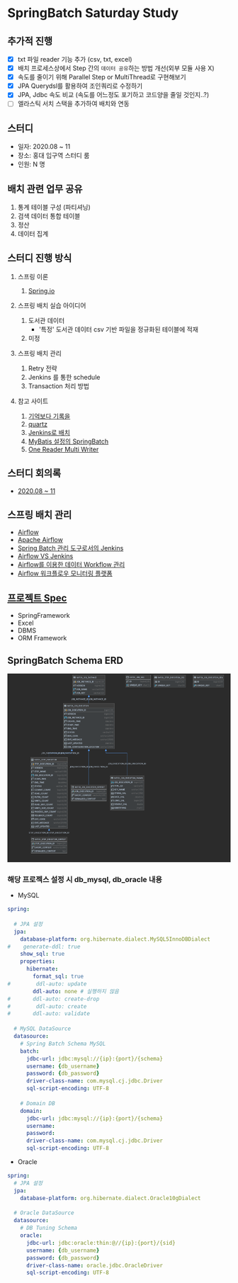 # SpringBatch Saturday Study

## 추가적 진행
- [x] txt 파일 reader 기능 추가 (csv, txt, excel)
- [x] 배치 프로세스상에서 Step 간의 `데이터 공유`하는 방법 개선(외부 모듈 사용 X)
- [x] 속도를 줄이기 위해  Parallel Step or MultiThread로 구현해보기
- [x] JPA Querydsl를 활용하여 조인쿼리로 수정하기
- [x] JPA, Jdbc 속도 비교 (속도를 어느정도 포기하고 코드양을 줄일 것인지..?)
- [ ] 엘라스틱 서치 스택을 추가하여 배치와 연동

## 스터디
- 일자: 2020.08 ~ 11
- 장소: 홍대 입구역 스터디 룸
- 인원: N 명

## 배치 관련 업무 공유
1. 통계 테이블 구성 (파티셔닝)
2. 검색 데이터 통합 테이블
3. 정산
4. 데이터 집계

## 스터디 진행 방식
1. 스프링 이론
    1) [Spring.io](https://docs.spring.io/spring-batch/docs/current/reference/html/index.html)

2. 스프링 배치 실습 아이디어
    1) 도서관 데이터
        - '특정' 도서관 데이터 csv 기반 파일을 정규화된 테이블에 적재
    2) 미정

3. 스프링 배치 관리
    1) Retry 전략
    2) Jenkins 를 통한 schedule
    3) Transaction 처리 방법

4. 참고 사이트
    1) [기억보다 기록을](https://jojoldu.tistory.com/category/Spring%20Batch)
    2) [quartz](https://blog.kingbbode.com/posts/spring-batch-quartz)
    3) [Jenkins로 배치](https://jojoldu.tistory.com/313)
    4) [MyBatis 설정의 SpringBatch](http://mybatis.org/spring/ko/batch.html)
    5) [One Reader Multi Writer](https://www.javaer101.com/ko/article/5094462.html)

## 스터디 회의록
- [2020.08 ~ 11](docs/README.md)

## 스프링 배치 관리
- [Airflow](https://airbnb.io/projects/airflow/)
- [Apache Airflow](https://bcho.tistory.com/1184)
- [Spring Batch 관리 도구로서의 Jenkins](https://jojoldu.tistory.com/489)
- [Airflow VS Jenkins](https://dodonam.tistory.com/157)
- [Airflow를 이용한 데이터 Workflow 관리](https://www.slideshare.net/YoungHeonKim1/airflow-workflow)
- [Airflow 워크플로우 모니터링 플랫폼](https://118k.tistory.com/860)

## [프로젝트 Spec](build.gradle)
- SpringFramework
- Excel
- DBMS
- ORM Framework

## SpringBatch Schema ERD
![erd](docs/batch/img/springbatch_schema_erd.png)

### 해당 프로젝스 설정 시 db_mysql, db_oracle 내용
- MySQL
```yaml
spring:

  # JPA 설정
  jpa:
    database-platform: org.hibernate.dialect.MySQL5InnoDBDialect
#    generate-ddl: true
    show_sql: true
    properties:
      hibernate:
        format_sql: true
#        ddl-auto: update
        ddl-auto: none # 실행하지 않음
#       ddl-auto: create-drop
#        ddl-auto: create
#       ddl-auto: validate

  # MySQL DataSource
  datasource:
    # Spring Batch Schema MySQL
    batch:
      jdbc-url: jdbc:mysql://{ip}:{port}/{schema}
      username: {db_username}
      password: {db_password}
      driver-class-name: com.mysql.cj.jdbc.Driver
      sql-script-encoding: UTF-8

    # Domain DB
    domain:
      jdbc-url: jdbc:mysql://{ip}:{port}/{schema}
      username: 
      password: 
      driver-class-name: com.mysql.cj.jdbc.Driver
      sql-script-encoding: UTF-8
```

- Oracle
```yaml
spring:
  # JPA 설정
  jpa:
    database-platform: org.hibernate.dialect.Oracle10gDialect

  # Oracle DataSource
  datasource:
    # DB Tuning Schema
    oracle:
      jdbc-url: jdbc:oracle:thin:@//{ip}:{port}/{sid}
      username: {db_username}
      password: {db_password}
      driver-class-name: oracle.jdbc.OracleDriver
      sql-script-encoding: UTF-8
```

